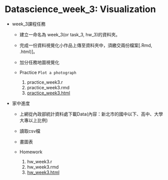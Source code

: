 # Datascience_week_3: Visualization

- week_3課程任務

  - 建立一命名為 week_3(or task_3, hw_3)的資料夾。
  - 完成一份資料視覺化小作品上傳至資料夾中，須繳交兩份檔案[.Rmd, .html)]。
  - 加分任務地圖視覺化

  - Practice
    ```Plot a photograph ```
  
    1. practice_week3.r
    2. practice_week3.rmd
    3. [practice_week3.html](https://yitingpeng.github.io/datascience/week_3/practice_week3/practice_week3.html)
 
- 家中進度

  - 上網從內政部統計資料處下載Data(內容：新北市的國中以下、高中、大學大專以上比例)
  - 讀取csv檔
  - 畫圖表
  - Homework 
  
     1. hw_week3.r
     2. hw_week3.rmd
     3. [hw_week3.html](https://yitingpeng.github.io/datascience/week_3/hw_week3/hw_week3.html)
 
 
